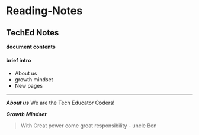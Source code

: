 # Reading-Notes
## TechEd Notes
**document contents**

#### brief intro
- About us
- growth mindset
- New pages

***

***About us***
We are the Tech Educator Coders!

***Growth Mindset***
> With Great power come great responsibility - uncle Ben

